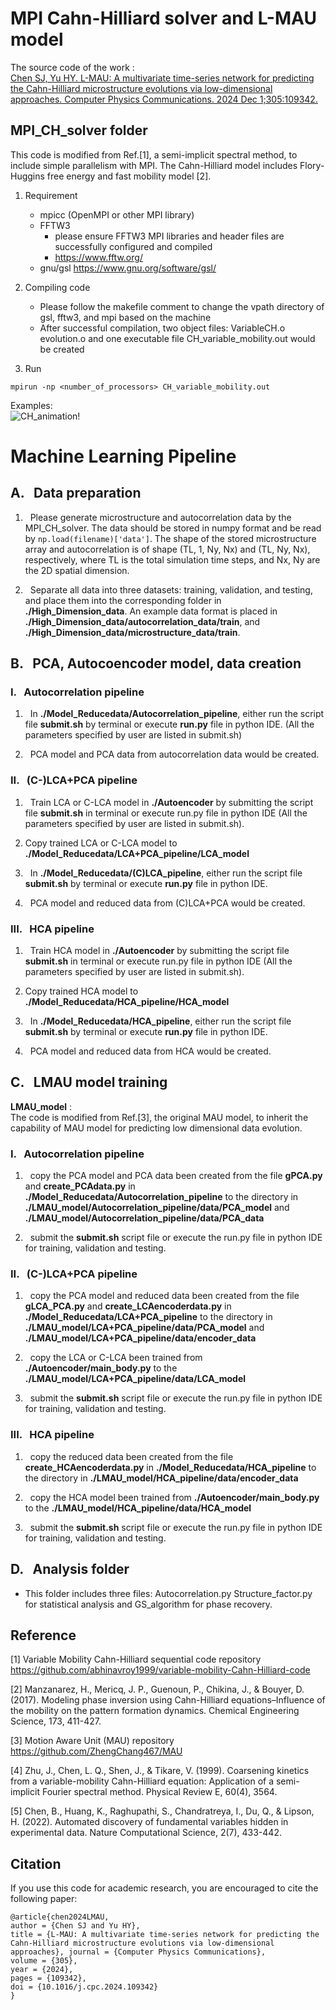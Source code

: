 #  MPI Cahn-Hilliard solver and L-MAU model

The source code of the work : <br>
[Chen SJ, Yu HY. L-MAU: A multivariate time-series network for predicting the Cahn-Hilliard microstructure evolutions via low-dimensional approaches. Computer Physics Communications. 2024 Dec 1;305:109342.](https://www.sciencedirect.com/science/article/pii/S0010465524002650)

## MPI_CH_solver folder
This code is modified from Ref.[1], a semi-implicit spectral method, to include simple parallelism with MPI.
The Cahn-Hilliard model includes Flory-Huggins free energy and fast mobility model [2].
1. Requirement
   * mpicc (OpenMPI or other MPI library)
   * FFTW3
     * please ensure FFTW3 MPI libraries and header files are successfully configured and compiled
     * https://www.fftw.org/
   * gnu/gsl https://www.gnu.org/software/gsl/ <br>

2. Compiling code
   * Please follow the makefile comment to change the vpath directory of gsl, fftw3, and mpi based on the machine
   * After successful compilation, two object files: VariableCH.o evolution.o and one executable file CH_variable_mobility.out would be created <br>
   
3. Run 
```
mpirun -np <number_of_processors> CH_variable_mobility.out

``` 
Examples: <br>
![CH_animation!](CH_evol/CH_animation.gif)
# Machine Learning Pipeline

## A. &nbsp; Data preparation
1. &nbsp; Please generate microstructure and autocorrelation data by the MPI_CH_solver. The data should be stored in numpy format and be read by `np.load(filename)['data']`. The shape of the stored microstructure array and autocorrelation is of shape (TL, 1, Ny, Nx) and (TL, Ny, Nx), respectively, where TL is the total simulation time steps, and Nx, Ny are the 2D spatial dimension. <br>

2. &nbsp; Separate all data into three datasets: training, validation, and testing, and place them into the corresponding folder in **./High_Dimension_data**. An example data format is placed in **./High_Dimension_data/autocorrelation_data/train**, and **./High_Dimension_data/microstructure_data/train**.


## B. &nbsp; PCA, Autocoencoder model, data creation

### I. &nbsp; Autocorrelation pipeline
1.  &nbsp; In **./Model_Reducedata/Autocorrelation_pipeline**, either run the script file **submit.sh** by terminal or execute **run.py** file in python IDE.
(All the parameters specified by user are listed in submit.sh)

2. &nbsp; PCA model and PCA data from autocorrelation data would be created.

### II. &nbsp; (C-)LCA+PCA pipeline
1. &nbsp; Train LCA or C-LCA model in **./Autoencoder** by submitting the script file **submit.sh** in terminal or execute run.py file in python IDE 
(All the parameters specified by user are listed in submit.sh).

2. Copy trained LCA or C-LCA model to **./Model_Reducedata/LCA+PCA_pipeline/LCA_model**

3.  &nbsp; In **./Model_Reducedata/(C)LCA_pipeline**, either run the script file **submit.sh** by terminal or execute **run.py** file in python IDE.

4. &nbsp; PCA model and reduced data from (C)LCA+PCA would be created.

### III. &nbsp; HCA pipeline
1. &nbsp; Train HCA model in **./Autoencoder** by submitting the script file **submit.sh** in terminal or execute run.py file in python IDE 
(All the parameters specified by user are listed in submit.sh).

2. Copy trained HCA model to **./Model_Reducedata/HCA_pipeline/HCA_model**

3.  &nbsp; In **./Model_Reducedata/HCA_pipeline**, either run the script file **submit.sh** by terminal or execute **run.py** file in python IDE.

4. &nbsp; PCA model and reduced data from HCA would be created.

## C. &nbsp; LMAU model training
**LMAU_model** :<br>
The code is modified from Ref.[3], the original MAU model, to inherit the capability of MAU model for predicting low dimensional data evolution.
### I. &nbsp; Autocorrelation pipeline
1. &nbsp;  copy the PCA model and PCA data been created from the file **gPCA.py** and **create_PCAdata.py** in **./Model_Reducedata/Autocorrelation_pipeline** to the directory in **./LMAU_model/Autocorrelation_pipeline/data/PCA_model** and **./LMAU_model/Autocorrelation_pipeline/data/PCA_data**

2. &nbsp; submit the **submit.sh** script file or execute the run.py file in python IDE for training, validation and testing.

### II. &nbsp; (C-)LCA+PCA pipeline
1. &nbsp;  copy the PCA model and reduced data been created from the file **gLCA_PCA.py** and **create_LCAencoderdata.py** in **./Model_Reducedata/LCA+PCA_pipeline** to the directory in **./LMAU_model/LCA+PCA_pipeline/data/PCA_model** and **./LMAU_model/LCA+PCA_pipeline/data/encoder_data**

2. &nbsp; copy the LCA or C-LCA been trained from **./Autoencoder/main_body.py** to the **./LMAU_model/LCA+PCA_pipeline/data/LCA_model**

3. &nbsp; submit the **submit.sh** script file or execute the run.py file in python IDE for training, validation and testing.

### III. &nbsp; HCA pipeline
1. &nbsp;  copy the reduced data been created from the file **create_HCAencoderdata.py** in **./Model_Reducedata/HCA_pipeline** to the directory in **./LMAU_model/HCA_pipeline/data/encoder_data**

2. &nbsp; copy the HCA model been trained from **./Autoencoder/main_body.py** to the **./LMAU_model/HCA_pipeline/data/HCA_model**

3. &nbsp; submit the **submit.sh** script file or execute the run.py file in python IDE for training, validation and testing.

## D. &nbsp; Analysis folder
* This folder includes three files: Autocorrelation.py Structure_factor.py for statistical analysis and GS_algorithm for phase recovery.


## Reference

[1] Variable Mobility Cahn-Hilliard sequential code repository https://github.com/abhinavroy1999/variable-mobility-Cahn-Hilliard-code

[2] Manzanarez, H., Mericq, J. P., Guenoun, P., Chikina, J., & Bouyer, D. (2017). Modeling phase inversion using Cahn-Hilliard equations–Influence of the mobility on the pattern formation dynamics. Chemical Engineering Science, 173, 411-427.

[3] Motion Aware Unit (MAU) repository https://github.com/ZhengChang467/MAU

[4] Zhu, J., Chen, L. Q., Shen, J., & Tikare, V. (1999). Coarsening kinetics from a variable-mobility Cahn-Hilliard equation: Application of a semi-implicit Fourier spectral method. Physical Review E, 60(4), 3564.

[5] Chen, B., Huang, K., Raghupathi, S., Chandratreya, I., Du, Q., & Lipson, H. (2022). Automated discovery of fundamental variables hidden in experimental data. Nature Computational Science, 2(7), 433-442.


## Citation
If you use this code for academic research, you are encouraged to cite the following paper: <br>
```
@article{chen2024LMAU,
author = {Chen SJ and Yu HY},
title = {L-MAU: A multivariate time-series network for predicting the Cahn-Hilliard microstructure evolutions via low-dimensional approaches}, journal = {Computer Physics Communications},
volume = {305},
year = {2024},
pages = {109342},
doi = {10.1016/j.cpc.2024.109342}
}
```

